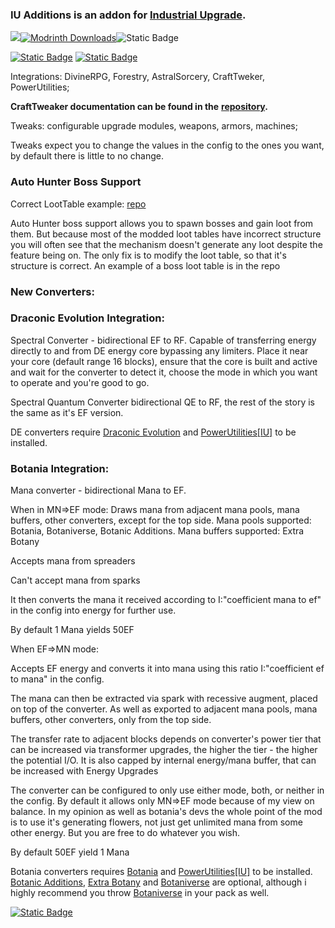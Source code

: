 ### IU Additions is an addon for [Industrial Upgrade](https://modrinth.com/mod/industrialupgrade).

[![](https://img.shields.io/discord/1137202630125428868?color=f3f2f4&label=Discord&logo=Discord&logoColor=4d57de&style=for-the-badge)](https://discord.gg/bXgXTa6Wxs)[![Modrinth Downloads](https://img.shields.io/modrinth/dt/BoNKsbnO?style=for-the-badge&logo=modrinth&labelColor=666666&color=54ac91&link=https://modrinth.com/mod/iu-additions)](https://modrinth.com/mod/iu-additions)![Static Badge](https://img.shields.io/badge/Supported-5ebfa2?style=for-the-badge&logoColor=4d57de&label=Status&color=54ac91)

[![Static Badge](https://img.shields.io/badge/IndustrialUpgrade-4e4cf6?style=for-the-badge&logoColor=4e4cf6&label=Required&labelColor=e15241)](https://www.curseforge.com/minecraft/mc-mods/industrial-upgrade)
[![Static Badge](https://img.shields.io/badge/MixinBooter-eba83a?style=for-the-badge&logoColor=4e4cf6&label=Required&labelColor=e15241)](https://www.curseforge.com/minecraft/mc-mods/mixin-booter)


Integrations: DivineRPG, Forestry, AstralSorcery, CraftTweker, PowerUtilities;

__**CraftTweaker documentation can be found in the**__ **[repository](https://github.com/AET9RNAL/IUAdditions/blob/main/CT_documentation.md).**

Tweaks: configurable upgrade modules, weapons, armors, machines;

Tweaks expect you to change the values in the config to the ones you want, by default there is little to no change.

### **Auto Hunter Boss Support**
Correct LootTable example: [repo](https://github.com/AET9RNAL/IUAdditions/blob/main/LootTableExample.json)
<div class="spoiler">Auto Hunter boss support allows you to spawn bosses and gain loot from them. But because most of the modded loot tables have incorrect structure you will often see that the mechanism doesn't generate any loot despite the feature being on. The only fix is to modify the loot table, so that it's structure is correct. An example of a boss loot table is in the repo</div>



### New Converters:

### **Draconic Evolution Integration:**

<div class="spoiler">Spectral Converter - bidirectional EF to RF. Capable of transferring energy directly to and from DE energy core bypassing any limiters. Place it near your core (default range 16 blocks), ensure that the core is built and active and wait for the converter to detect it, choose the mode in which you want to operate and you're good to go.

Spectral Quantum Converter bidirectional QE to RF, the rest of the story is the same as it's EF version.</div>

DE converters require [Draconic Evolution](https://www.curseforge.com/minecraft/mc-mods/draconic-evolution) and [PowerUtilities\[IU\]](https://www.curseforge.com/minecraft/mc-mods/power-utilities-iu) to be installed.


### **Botania Integration:**

<div class="spoiler">Mana converter - bidirectional Mana to EF.

When in MN=>EF mode: Draws mana from adjacent mana pools, mana buffers, other converters, except for the top side. Mana pools supported: Botania, Botaniverse, Botanic Additions. Mana buffers supported: Extra Botany

Accepts mana from spreaders

Can't accept mana from sparks

It then converts the mana it received according to I:"coefficient mana to ef" in the config into energy for further use.

By default 1 Mana yields 50EF

When EF=>MN mode:

Accepts EF energy and converts it into mana using this ratio I:"coefficient ef to mana" in the config.

The mana can then be extracted via spark with recessive augment, placed on top of the converter. As well as exported to adjacent mana pools, mana buffers, other converters, only from the top side.

The transfer rate to adjacent blocks depends on converter's power tier that can be increased via transformer upgrades, the higher the tier - the higher the potential I/O. It is also capped by internal energy/mana buffer, that can be increased with Energy Upgrades

The converter can be configured to only use either mode, both, or neither in the config. By default it allows only MN=>EF mode because of my view on balance. In my opinion as well as botania's devs the whole point of the mod is to use it's generating flowers, not just get unlimited mana from some other energy. But you are free to do whatever you wish.

By default 50EF yield 1 Mana</div>

Botania converters requires [Botania](https://www.curseforge.com/minecraft/mc-mods/botania) and [PowerUtilities\[IU\]](https://www.curseforge.com/minecraft/mc-mods/power-utilities-iu) to be installed. [Botanic Additions](https://www.curseforge.com/minecraft/mc-mods/botanic-additions), [Extra Botany](https://www.curseforge.com/minecraft/mc-mods/extrabotany) and [Botaniverse](https://www.curseforge.com/minecraft/mc-mods/botaniverse) are optional, although i highly recommend you throw [Botaniverse](https://www.curseforge.com/minecraft/mc-mods/botaniverse) in your pack as well.

[![Static Badge](https://img.shields.io/badge/NewDawn-202125?style=for-the-badge&logoColor=4e4cf6&label=Designed%20For&labelColor=ffffff)](https://www.curseforge.com/minecraft/modpacks/nd-new-dawn)